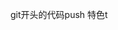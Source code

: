 <!--
 * @Description: In User Settings Edit
 * @Author: your name
 * @Date: 2019-10-12 09:30:08
 * @LastEditTime: 2019-10-12 10:52:14
 * @LastEditors: Please set LastEditors
 -->
git开头的代码push
特色t
